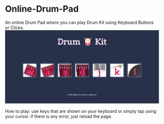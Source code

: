 # Online-Drum-Pad
An online Drum Pad where you can play Drum Kit using Keyboard Buttons or Clicks.
![Online-Drum-Pad](https://github.com/mohit1106/Online-Dum-Pad/blob/49f192f5b8f9f1a2d065d932c46e0956577aa057/images/Screenshot%202025-01-21%20114920.png)



How to play:
use keys that are shown on your keyboard or simply tap using your cursor.
if there is any error, just reload the page.

